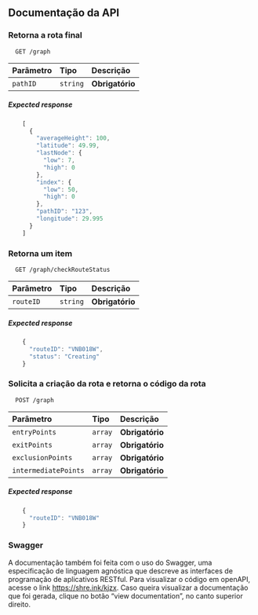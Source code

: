 
## Documentação da API

### Retorna a rota final

```http
  GET /graph
```

| Parâmetro   | Tipo       | Descrição                           |
| :---------- | :--------- | :---------------------------------- |
| `pathID` | `string` | **Obrigatório** |

##### Expected response
```javascript
    [
      {
        "averageHeight": 100,
        "latitude": 49.99,
        "lastNode": {
          "low": 7,
          "high": 0
        },
        "index": {
          "low": 50,
          "high": 0
        },
        "pathID": "123",
        "longitude": 29.995
      }
    ]
```

### Retorna um item

```http
  GET /graph/checkRouteStatus
```

| Parâmetro   | Tipo       | Descrição                                   |
| :---------- | :--------- | :------------------------------------------ |
| `routeID`      | `string` | **Obrigatório** |

##### Expected response
```javascript
    {
      "routeID": "VNB018W",
      "status": "Creating"
    }

```

### Solicita a criação da rota e retorna o código da rota
```http
  POST /graph
```

| Parâmetro   | Tipo       | Descrição                           |
| :---------- | :--------- | :---------------------------------- |
| `entryPoints` | `array` | **Obrigatório** |
| `exitPoints` | `array` | **Obrigatório** |
| `exclusionPoints` | `array` | **Obrigatório** |
| `intermediatePoints` | `array` | **Obrigatório** |

##### Expected response
```javascript
    {
      "routeID": "VNB018W"
    }

```

### Swagger

A documentação também foi feita com o uso do Swagger, uma especificação de linguagem agnóstica que descreve as interfaces de programação de aplicativos RESTful. Para visualizar o código em openAPI, acesse o link https://shre.ink/kjzx. Caso queira visualizar a documentação que foi gerada, clique no botão “view documentation”, no canto superior direito.